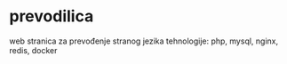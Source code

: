# prevodilica
web stranica za prevođenje stranog jezika<tr />
tehnologije: php, mysql, nginx, redis, docker
